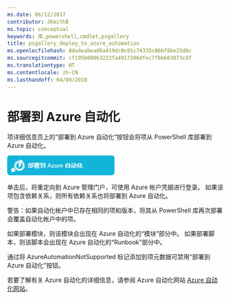 ```yaml
---
ms.date: 06/12/2017
contributor: JKeithB
ms.topic: conceptual
keywords: 库,powershell,cmdlet,psgallery
title: psgallery_deploy_to_azure_automation
ms.openlocfilehash: 8da4eabead6a419dc0c01c74335c06bf8be25d0c
ms.sourcegitcommit: cf195b090b3223fa4917206dfec7f0b603873cdf
ms.translationtype: HT
ms.contentlocale: zh-CN
ms.lasthandoff: 04/09/2018
---
```

<a name="deploy-to-azure-automation"></a>部署到 Azure 自动化
===========================

项详细信息页上的“部署到 Azure 自动化”按钮会将项从 PowerShell 库部署到 Azure 自动化。

![“部署到 Azure 自动化”按钮](Images/DeployToAzureAutomationButton.png)

单击后，将重定向到 Azure 管理门户，可使用 Azure 帐户凭据进行登录。
如果该项包含依赖关系，则所有依赖关系也将部署到 Azure 自动化。

警告：如果自动化帐户中已存在相同的项和版本，将其从 PowerShell 库再次部署会覆盖自动化帐户中的项。

如果部署模块，则该模块会出现在 Azure 自动化的“模块”部分中。  如果部署脚本，则该脚本会出现在 Azure 自动化的“Runbook”部分中。

通过将 AzureAutomationNotSupported 标记添加到项元数据可禁用“部署到 Azure 自动化”按钮。

若要了解有关 Azure 自动化的详细信息，请参阅 Azure 自动化网站 [Azure 自动化网站](http://azure.microsoft.com/services/automation/)。
